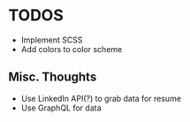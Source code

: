 # TODOS

- Implement SCSS
- Add colors to color scheme

## Misc. Thoughts

- Use LinkedIn API(?) to grab data for resume
- Use GraphQL for data
